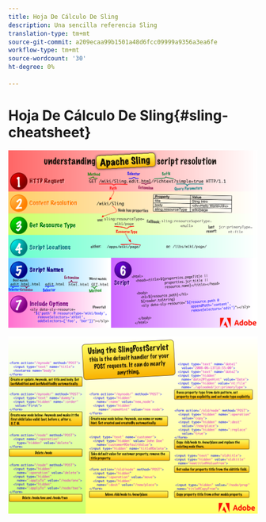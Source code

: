 ```yaml
---
title: Hoja De Cálculo De Sling
description: Una sencilla referencia Sling
translation-type: tm+mt
source-git-commit: a209ecaa99b1501a48d6fcc09999a9356a3ea6fe
workflow-type: tm+mt
source-wordcount: '30'
ht-degree: 0%

---
```



# Hoja De Cálculo De Sling{#sling-cheatsheet}

![Explicación de la resolución del script Apache Sling.](assets/sling-cheatsheet-01.png)

![Uso de SlingPostServlet: es el controlador predeterminado para las solicitudes POST; puede hacer casi cualquier cosa.](assets/sling-cheatsheet-02.png)
